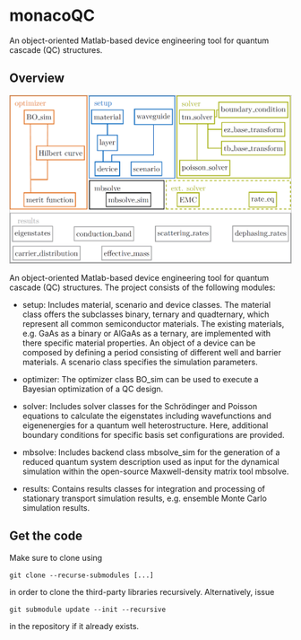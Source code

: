 # monacoQC

An object-oriented Matlab-based device engineering tool for quantum cascade
(QC) structures.

## Overview

![Overview of the monacoQC project.](docs/monacoQC-overview.png)

An object-oriented Matlab-based device engineering tool for quantum cascade 
(QC) structures. The project consists of the following modules:

- setup: Includes material, scenario and device classes. 
  The material class offers the subclasses binary, ternary and quadternary,
  which represent all common semiconductor materials. The existing 
  materials, e.g. GaAs as a binary or AlGaAs as a ternary, are implemented 
  with there specific material properties. An object of a device can be 
  composed by defining a period consisting of different well and barrier 
  materials. A scenario class specifies the simulation parameters. 
  
- optimizer: The optimizer class BO_sim can be used to execute a
  Bayesian optimization of a QC design.

- solver: Includes solver classes for the Schrödinger and Poisson equations 
  to calculate the eigenstates including wavefunctions and eigenenergies for 
  a quantum well heterostructure. Here, additional boundary conditions for 
  specific basis set configurations are provided.

- mbsolve: Includes backend class mbsolve_sim for the generation of a 
  reduced quantum system description used as input for the dynamical 
  simulation within the open-source Maxwell-density matrix tool mbsolve. 

- results: Contains results classes for integration and processing of 
  stationary transport simulation results, e.g. ensemble Monte Carlo 
  simulation results.

## Get the code

Make sure to clone using

    git clone --recurse-submodules [...]

in order to clone the third-party libraries recursively. Alternatively, issue

    git submodule update --init --recursive

in the repository if it already exists.
